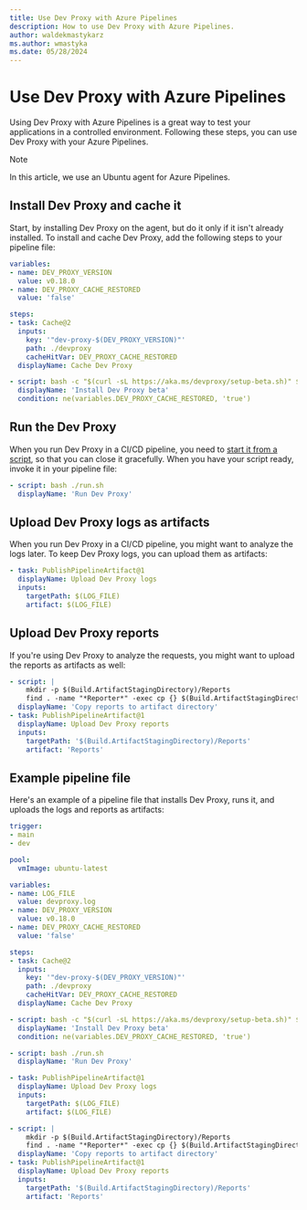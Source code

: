 ```yaml
---
title: Use Dev Proxy with Azure Pipelines
description: How to use Dev Proxy with Azure Pipelines.
author: waldekmastykarz
ms.author: wmastyka
ms.date: 05/28/2024
---
```


# Use Dev Proxy with Azure Pipelines

Using Dev Proxy with Azure Pipelines is a great way to test your applications in a controlled environment. Following these steps, you can use Dev Proxy with your Azure Pipelines.

> [!NOTE]
> In this article, we use an Ubuntu agent for Azure Pipelines.

## Install Dev Proxy and cache it

Start, by installing Dev Proxy on the agent, but do it only if it isn't already installed. To install and cache Dev Proxy, add the following steps to your pipeline file:

```yaml
variables:
- name: DEV_PROXY_VERSION
  value: v0.18.0
- name: DEV_PROXY_CACHE_RESTORED
  value: 'false'

steps:
- task: Cache@2
  inputs:
    key: '"dev-proxy-$(DEV_PROXY_VERSION)"'
    path: ./devproxy
    cacheHitVar: DEV_PROXY_CACHE_RESTORED
  displayName: Cache Dev Proxy

- script: bash -c "$(curl -sL https://aka.ms/devproxy/setup-beta.sh)" $DEV_PROXY_VERSION
  displayName: 'Install Dev Proxy beta'
  condition: ne(variables.DEV_PROXY_CACHE_RESTORED, 'true')
```

## Run the Dev Proxy

When you run Dev Proxy in a CI/CD pipeline, you need to [start it from a script](./use-dev-proxy-in-ci-cd-overview.md), so that you can close it gracefully. When you have your script ready, invoke it in your pipeline file:

```yaml
- script: bash ./run.sh
  displayName: 'Run Dev Proxy'
```

## Upload Dev Proxy logs as artifacts

When you run Dev Proxy in a CI/CD pipeline, you might want to analyze the logs later. To keep Dev Proxy logs, you can upload them as artifacts:

```yaml
- task: PublishPipelineArtifact@1
  displayName: Upload Dev Proxy logs
  inputs:
    targetPath: $(LOG_FILE)
    artifact: $(LOG_FILE)
```

## Upload Dev Proxy reports

If you're using Dev Proxy to analyze the requests, you might want to upload the reports as artifacts as well:

```yaml
- script: |
    mkdir -p $(Build.ArtifactStagingDirectory)/Reports
    find . -name "*Reporter*" -exec cp {} $(Build.ArtifactStagingDirectory)/Reports \;
  displayName: 'Copy reports to artifact directory'
- task: PublishPipelineArtifact@1
  displayName: Upload Dev Proxy reports
  inputs:
    targetPath: '$(Build.ArtifactStagingDirectory)/Reports'
    artifact: 'Reports'
```

## Example pipeline file

Here's an example of a pipeline file that installs Dev Proxy, runs it, and uploads the logs and reports as artifacts:

```yaml
trigger:
- main
- dev

pool:
  vmImage: ubuntu-latest

variables:
- name: LOG_FILE
  value: devproxy.log
- name: DEV_PROXY_VERSION
  value: v0.18.0
- name: DEV_PROXY_CACHE_RESTORED
  value: 'false'

steps:
- task: Cache@2
  inputs:
    key: '"dev-proxy-$(DEV_PROXY_VERSION)"'
    path: ./devproxy
    cacheHitVar: DEV_PROXY_CACHE_RESTORED
  displayName: Cache Dev Proxy

- script: bash -c "$(curl -sL https://aka.ms/devproxy/setup-beta.sh)" $DEV_PROXY_VERSION
  displayName: 'Install Dev Proxy beta'
  condition: ne(variables.DEV_PROXY_CACHE_RESTORED, 'true')

- script: bash ./run.sh
  displayName: 'Run Dev Proxy'

- task: PublishPipelineArtifact@1
  displayName: Upload Dev Proxy logs
  inputs:
    targetPath: $(LOG_FILE)
    artifact: $(LOG_FILE)

- script: |
    mkdir -p $(Build.ArtifactStagingDirectory)/Reports
    find . -name "*Reporter*" -exec cp {} $(Build.ArtifactStagingDirectory)/Reports \;
  displayName: 'Copy reports to artifact directory'
- task: PublishPipelineArtifact@1
  displayName: Upload Dev Proxy reports
  inputs:
    targetPath: '$(Build.ArtifactStagingDirectory)/Reports'
    artifact: 'Reports'
```
